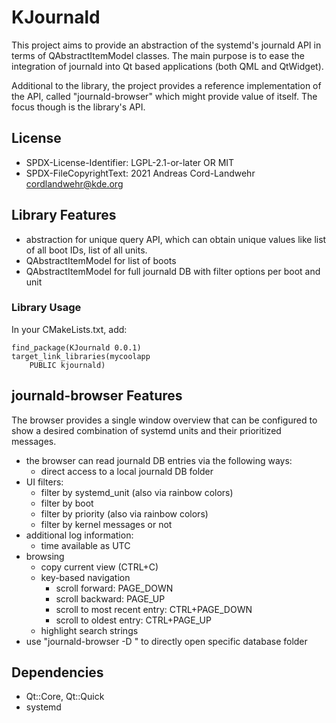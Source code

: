 # KJournald

This project aims to provide an abstraction of the systemd's journald API in terms of QAbstractItemModel classes. The main purpose is to ease the integration of journald into Qt based applications (both QML and QtWidget).

Additional to the library, the project provides a reference implementation of the API, called "journald-browser" which might provide value of itself. The focus though is the library's API.

## License
- SPDX-License-Identifier: LGPL-2.1-or-later OR MIT
- SPDX-FileCopyrightText: 2021 Andreas Cord-Landwehr <cordlandwehr@kde.org>

## Library Features
- abstraction for unique query API, which can obtain unique values like list of all boot IDs, list of all units.
- QAbstractItemModel for list of boots
- QAbstractItemModel for full journald DB with filter options per boot and unit

### Library Usage

In your CMakeLists.txt, add:

```
find_package(KJournald 0.0.1)
target_link_libraries(mycoolapp
    PUBLIC kjournald)
```

## journald-browser Features
The browser provides a single window overview that can be configured to show a desired combination of systemd units and their prioritized messages.

- the browser can read journald DB entries via the following ways:
    - direct access to a local journald DB folder
- UI filters:
    - filter by systemd_unit (also via rainbow colors)
    - filter by boot
    - filter by priority (also via rainbow colors)
    - filter by kernel messages or not
- additional log information:
    - time available as UTC
- browsing
    - copy current view (CTRL+C)
    - key-based navigation
        - scroll forward: PAGE_DOWN
        - scroll backward: PAGE_UP
        - scroll to most recent entry: CTRL+PAGE_DOWN
        - scroll to oldest entry: CTRL+PAGE_UP
    - highlight search strings
- use "journald-browser -D <path>" to directly open specific database folder

## Dependencies
- Qt::Core, Qt::Quick
- systemd
